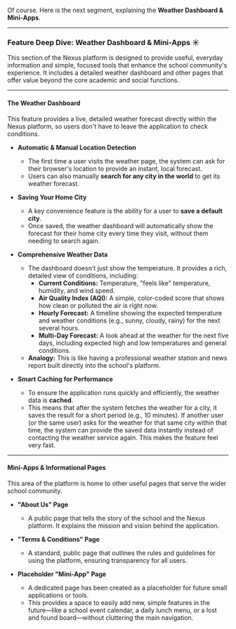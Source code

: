 Of course. Here is the next segment, explaining the **Weather Dashboard & Mini-Apps**.

***

### Feature Deep Dive: Weather Dashboard & Mini-Apps ☀️

This section of the Nexus platform is designed to provide useful, everyday information and simple, focused tools that enhance the school community's experience. It includes a detailed weather dashboard and other pages that offer value beyond the core academic and social functions.

---

#### The Weather Dashboard

This feature provides a live, detailed weather forecast directly within the Nexus platform, so users don't have to leave the application to check conditions.

*   **Automatic & Manual Location Detection**
    *   The first time a user visits the weather page, the system can ask for their browser's location to provide an instant, local forecast.
    *   Users can also manually **search for any city in the world** to get its weather forecast.

*   **Saving Your Home City**
    *   A key convenience feature is the ability for a user to **save a default city**.
    *   Once saved, the weather dashboard will automatically show the forecast for their home city every time they visit, without them needing to search again.

*   **Comprehensive Weather Data**
    *   The dashboard doesn't just show the temperature. It provides a rich, detailed view of conditions, including:
        *   **Current Conditions:** Temperature, "feels like" temperature, humidity, and wind speed.
        *   **Air Quality Index (AQI):** A simple, color-coded score that shows how clean or polluted the air is right now.
        *   **Hourly Forecast:** A timeline showing the expected temperature and weather conditions (e.g., sunny, cloudy, rainy) for the next several hours.
        *   **Multi-Day Forecast:** A look ahead at the weather for the next five days, including expected high and low temperatures and general conditions.
    *   **Analogy:** This is like having a professional weather station and news report built directly into the school's platform.

*   **Smart Caching for Performance**
    *   To ensure the application runs quickly and efficiently, the weather data is **cached**.
    *   This means that after the system fetches the weather for a city, it saves the result for a short period (e.g., 10 minutes). If another user (or the same user) asks for the weather for that same city within that time, the system can provide the saved data instantly instead of contacting the weather service again. This makes the feature feel very fast.

---

#### Mini-Apps & Informational Pages

This area of the platform is home to other useful pages that serve the wider school community.

*   **"About Us" Page**
    *   A public page that tells the story of the school and the Nexus platform. It explains the mission and vision behind the application.

*   **"Terms & Conditions" Page**
    *   A standard, public page that outlines the rules and guidelines for using the platform, ensuring transparency for all users.

*   **Placeholder "Mini-App" Page**
    *   A dedicated page has been created as a placeholder for future small applications or tools.
    *   This provides a space to easily add new, simple features in the future—like a school event calendar, a daily lunch menu, or a lost and found board—without cluttering the main navigation.
